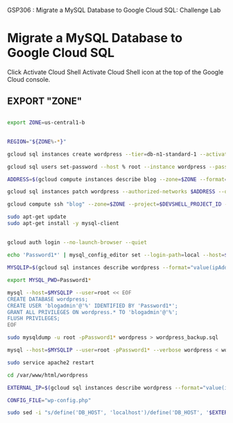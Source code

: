 GSP306 :  Migrate a MySQL Database to Google Cloud SQL: Challenge Lab 


# Migrate a MySQL Database to Google Cloud SQL



Click Activate Cloud Shell Activate Cloud Shell icon at the top of the Google Cloud console.

## EXPORT "ZONE"



## 



```bash
export ZONE=us-central1-b
```

## 



```bash
REGION="${ZONE%-*}"

gcloud sql instances create wordpress --tier=db-n1-standard-1 --activation-policy=ALWAYS --zone $ZONE

gcloud sql users set-password --host % root --instance wordpress --password Password1*

ADDRESS=$(gcloud compute instances describe blog --zone=$ZONE --format="get(networkInterfaces[0].accessConfigs[0].natIP)")/32

gcloud sql instances patch wordpress --authorized-networks $ADDRESS --quiet

gcloud compute ssh "blog" --zone=$ZONE --project=$DEVSHELL_PROJECT_ID --quiet

sudo apt-get update
sudo apt-get install -y mysql-client
```

##

### 


```bash
gcloud auth login --no-launch-browser --quiet

echo 'Password1*' | mysql_config_editor set --login-path=local --host=$MYSQLIP --user=root --password

MYSQLIP=$(gcloud sql instances describe wordpress --format="value(ipAddresses.ipAddress)")

export MYSQL_PWD=Password1*

mysql --host=$MYSQLIP --user=root << EOF
CREATE DATABASE wordpress;
CREATE USER 'blogadmin'@'%' IDENTIFIED BY 'Password1*';
GRANT ALL PRIVILEGES ON wordpress.* TO 'blogadmin'@'%';
FLUSH PRIVILEGES;
EOF

sudo mysqldump -u root -pPassword1* wordpress > wordpress_backup.sql

mysql --host=$MYSQLIP --user=root -pPassword1* --verbose wordpress < wordpress_backup.sql

sudo service apache2 restart

cd /var/www/html/wordpress

EXTERNAL_IP=$(gcloud sql instances describe wordpress --format="value(ipAddresses[0].ipAddress)")

CONFIG_FILE="wp-config.php"

sudo sed -i "s/define('DB_HOST', 'localhost')/define('DB_HOST', '$EXTERNAL_IP')/" $CONFIG_FILE
```

##

##

